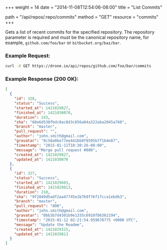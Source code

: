 +++
weight = 14
date = "2014-11-08T12:54:06-08:00"
title = "List Commits"

path = "/api/repos/:repo/commits"
method = "GET"
resource = "commits"
+++

Gets a list of recent commits for the specified repository. The repository parameter is required and must be the canonical repository name, for example, `github.com/foo/bar` or `bitbucket.org/baz/bar`.

### Example Request: 

```bash
curl -X GET https://drone.io/api/repos/github.com/foo/bar/commits
```

### Example Response (200 OK):

```json
[
  {
    "id": 328,
    "status": "Success",
    "started_at": 1421029827,
    "finished_at": 1421030070,
    "duration": 243,
    "sha": "68e6d530fbdc8ac8d3c656a04a322aba2045a760",
    "branch": "master",
    "pull_request": "",
    "author": "john.smith@gmail.com",
    "gravatar": "8c58a0be77ee441bb8f8595b7f1b4e87",
    "timestamp": "2015-01-11T18:30:26-08:00",
    "message": "Merge pull request #800",
    "created_at": 1421029827,
    "updated_at": 1421030070
  },
  {
    "id": 327,
    "status": "Success",
    "started_at": 1421029603,
    "finished_at": 1421029813,
    "duration": 210,
    "sha": "9f2849d5adf2aa47745e1b7b9f76f1fcca1ebdb3",
    "branch": "master",
    "pull_request": "800",
    "author": "john.smith@gmail.com",
    "gravatar": "0bb3b7d4301b9e1335c6910f86362194",
    "timestamp": "2015-01-12 02:21:54.959678775 +0000 UTC",
    "message": "Update the Readme",
    "created_at": 1421029315,
    "updated_at": 1421029813
  }
]
```